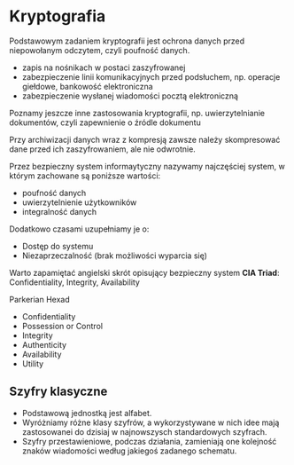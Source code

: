 # Kryptografia

Podstawowym zadaniem kryptografii jest ochrona danych przed niepowołanym odczytem, czyli poufność danych.

- zapis na nośnikach w postaci zaszyfrowanej
- zabezpieczenie linii komunikacyjnych przed podsłuchem, np. operacje giełdowe, bankowość elektroniczna
- zabezpieczenie wysłanej wiadomości pocztą elektroniczną

Poznamy jeszcze inne zastosowania kryptografii, np. uwierzytelnianie dokumentów, czyli zapewnienie o źródle dokumentu

Przy archiwizacji danych wraz z kompresją zawsze należy skompresować dane przed ich zaszyfrowaniem, ale nie odwrotnie.

Przez bezpieczny system informaytyczny nazywamy najczęściej system, w którym zachowane są poniższe wartości:

- poufność danych
- uwierzytelnienie użytkowników
- integralność danych

Dodatkowo czasami uzupełniamy je o:

- Dostęp do systemu
- Niezaprzeczalność (brak możliwości wyparcia się)

Warto zapamiętać angielski skrót opisujący bezpieczny system **CIA Triad**: Confidentiality, Integrity, Availability

Parkerian Hexad

- Confidentiality
- Possession or Control
- Integrity
- Authenticity
- Availability
- Utility

## Szyfry klasyczne

- Podstawową jednostką jest alfabet.
- Wyróżniamy różne klasy szyfrów, a wykorzystywane w nich idee mają zastosowanei do dzisiaj w najnowszysch standardowych szyfrach.
- Szyfry przestawieniowe, podczas działania, zamieniają one kolejność znaków wiadomości według jakiegoś zadanego schematu.
